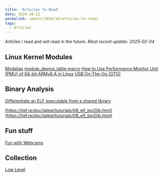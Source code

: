 ```yaml
---
title: 'Articles to Read'
date: 2024-10-21
permalink: /posts/2024/10/articles-to-read/
tags:
  - Articles
---
```


Articles I read and will read in the future.
*Most recent update: 2025-02-04*

## Linux Kernel Modules

[Modalias](https://wiki.archlinux.org/title/Modalias)
[module_device_table macro](https://www.emblogic.com/blog/08/module_device_table-macro/#:~:text=This%20Macro%20is%20used%20by,driver%20and%20builds%20a%20table.)
[How to Use Performance Monitor Unit (PMU) of 64-bit ARMv8 A in Linux](https://zhiyisun.github.io/2016/03/02/How-to-Use-Performance-Monitor-Unit-(PMU)-of-64-bit-ARMv8-A-in-Linux.html)
[USB On-The-Go (OTG)](https://trac.gateworks.com/wiki/linux/OTG)

## Binary Analysis

[Differentiate an ELF executable from a shared library](https://serializethoughts.com/2019/06/29/elf-pic-pie#:~:text=Shared%20libraries%20are%20always%20compiled,any%20address%20in%20the%20memory)

[https://lief.re/doc/latest/tutorials/08_elf_bin2lib.html](https://lief.re/doc/latest/tutorials/08_elf_bin2lib.html)

## Fun stuff

[Fun with Webcams](https://askubuntu.com/questions/348838/how-to-check-available-webcams-from-the-command-line)


## Collection
[Low Level](https://low-level.readthedocs.io/en/latest/)
